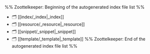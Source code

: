 %% Zoottelkeeper: Beginning of the autogenerated index file list  %%
- 🗂️ [[index/_index|_index]]
- 🗂️ [[resource/_resource|_resource]]
- 🗂️ [[snippet/_snippet|_snippet]]
- 🗂️ [[template/_template|_template]]
%% Zoottelkeeper: End of the autogenerated index file list  %%
